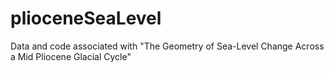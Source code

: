 # plioceneSeaLevel
Data and code associated with "The Geometry of Sea-Level Change Across a Mid Pliocene Glacial Cycle"
